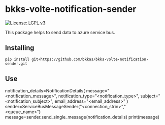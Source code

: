 # bkks-volte-notification-sender

[![License: LGPL v3](https://img.shields.io/badge/License-LGPL%20v3-blue.svg)](https://www.gnu.org/licenses/lgpl-3.0)

This package helps to send data to azure service bus.

## Installing

```
pip install git+https://github.com/bkkas/bkks-volte-notification-sender.git
```

## Use

notification_details=NotificationDetails(
    message="<notification_message>",
    notification_type="<notification_type>",
    subject="<notification_subject>",
    email_address="<email_address>"
)
sender=ServiceBusMessageSender("<connection_strin>","<queue_name>")
message=sender.send_single_message(notification_details)
print(message)
